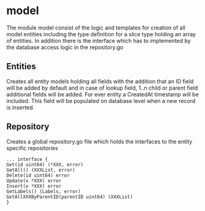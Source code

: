 # model
The module model consist of the logic and templates for creation of all model entities including the type definition for a slice type holding an array of entities. In addition there is the interface which has to implemented by the database access logic in the repository.go

## Entities
Creates all entity models holding all fields with the addition that an ID field will be added by default and in case of lookup field, 1..n child or parent field additional fields will be added. For ever entity a CreatedAt timestamp will be included. This field will be populated on database level when a new record is inserted.

## Repository
Creates a global repository.go file which holds the interfaces to the entity specific repositories

	... interface {
	Get(id uint64) (*XXX, error)
	GetAll() (XXXList, error) 
	Delete(id uint64) error 
	Update(x *XXX) error 
	Insert(x *XXX) error 
	GetLabels() (Labels, error)
	GetAllXXXByParentID(parentID uint64) (XXXList)				
	}

